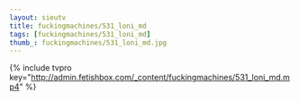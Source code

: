 ```yaml
--- 
layout: sieutv
title: fuckingmachines/531_loni_md
tags: [fuckingmachines/531_loni_md]
thumb_: fuckingmachines/531_loni_md.jpg
---
```

{% include tvpro key="http://admin.fetishbox.com/_content/fuckingmachines/531_loni_md.mp4" %} 

